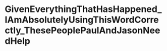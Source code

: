 # GivenEverythingThatHasHappened_IAmAbsolutelyUsingThisWordCorrectly_ThesePeoplePaulAndJasonNeedHelp